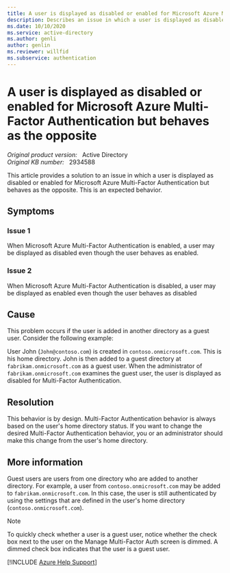 ```yaml
---
title: A user is displayed as disabled or enabled for Microsoft Azure Multi-Factor Authentication but behaves as the opposite
description: Describes an issue in which a user is displayed as disabled or enabled for Microsoft Azure Multi-Factor Authentication but behaves as the opposite. This is expected behavior.
ms.date: 10/10/2020
ms.service: active-directory
ms.author: genli
author: genlin
ms.reviewer: willfid
ms.subservice: authentication
---
```

# A user is displayed as disabled or enabled for Microsoft Azure Multi-Factor Authentication but behaves as the opposite

_Original product version:_ &nbsp; Active Directory  
_Original KB number:_ &nbsp; 2934588

This article provides a solution to an issue in which a user is displayed as disabled or enabled for Microsoft Azure Multi-Factor Authentication but behaves as the opposite. This is an expected behavior.

## Symptoms

### Issue 1

When Microsoft Azure Multi-Factor Authentication is enabled, a user may be displayed as disabled even though the user behaves as enabled.

### Issue 2

When Microsoft Azure Multi-Factor Authentication is disabled, a user may be displayed as enabled even though the user behaves as disabled

## Cause

This problem occurs if the user is added in another directory as a guest user. Consider the following example:

User John (`John@contoso.com`) is created in `contoso.onmicrosoft.com`. This is his home directory. John is then added to a guest directory at `fabrikam.onmicrosoft.com` as a guest user. When the administrator of `fabrikam.onmicrosoft.com` examines the guest user, the user is displayed as disabled for Multi-Factor Authentication.

## Resolution

This behavior is by design. Multi-Factor Authentication behavior is always based on the user's home directory status. If you want to change the desired Multi-Factor Authentication behavior, you or an administrator should make this change from the user's home directory.

## More information

Guest users are users from one directory who are added to another directory. For example, a user from `contoso.onmicrosoft.com` may be added to `fabrikam.onmicrosoft.com`. In this case, the user is still authenticated by using the settings that are defined in the user's home directory (`contoso.onmicrosoft.com`).

> [!NOTE]
> To quickly check whether a user is a guest user, notice whether the check box next to the user on the Manage Multi-Factor Auth screen is dimmed. A dimmed check box indicates that the user is a guest user.

[!INCLUDE [Azure Help Support](../../includes/azure-help-support.md)]
